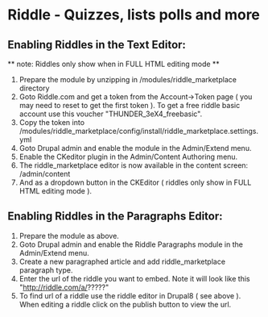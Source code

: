 Riddle - Quizzes, lists polls and more
======================================

Enabling Riddles in the Text Editor:
------------------------------------
** note: Riddles only show when in FULL HTML editing mode **

1. Prepare the module by unzipping in /modules/riddle_marketplace directory
2. Goto Riddle.com and get a token from the Account->Token page ( you may need to reset to get the first token ). To get a free riddle basic account use this voucher "THUNDER_3eX4_freebasic".
3. Copy the token into /modules/riddle_marketplace/config/install/riddle_marketplace.settings.yml
4. Goto Drupal admin and enable the module in the Admin/Extend menu.
5. Enable the CKeditor plugin in the Admin/Content Authoring menu.
6. The riddle_marketplace editor is now available in the content screen:
	/admin/content
7. And as a dropdown button in the CKEditor ( riddles only show in FULL HTML editing mode ).


Enabling Riddles in the Paragraphs Editor:
------------------------------------------
1. Prepare the module as above.
2. Goto Drupal admin and enable the Riddle Paragraphs module in the Admin/Extend menu.
3. Create a new paragraphed article and add riddle_marketplace paragraph type.
4. Enter the url of the riddle you want to embed. Note it will look like this "http://riddle.com/a/?????"
5. To find url of a riddle use the riddle editor in Drupal8 ( see above ). When editing a riddle click on the publish button to view the url. 
